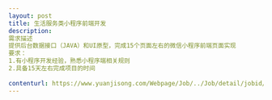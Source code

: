```yaml
---                
layout: post       
title: 生活服务类小程序前端开发           
description: 
需求描述
提供后台数据接口（JAVA）和UI原型，完成15个页面左右的微信小程序前端页面实现要求：1.有小程序开发经验，熟悉小程序端相关规则2.具备15天左右完成项目的时间
     
contenturl: https://www.yuanjisong.com/Webpage/Job/../Job/detail/jobid/101481      
---                 
```

